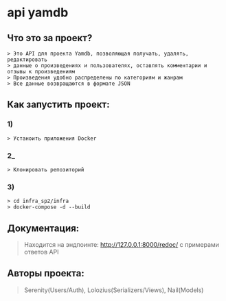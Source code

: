 # api yamdb

## Что это за проект?

```
> Это API для проекта Yamdb, позволяющая получать, удалять, редактировать
> данные о произведениях и пользователях, оставлять комментарии и отзывы к произведениям
> Произведения удобно распределены по категориям и жанрам
> Все данные возвращаются в формате JSON
```

## Как запустить проект:

### 1)
```
> Устаноить приложения Docker
```

### 2_
```
> Клонировать репозиторий
```

### 3)
```
> cd infra_sp2/infra
> docker-compose -d --build
```

## Документация:
> Находится на эндпоинте: http://127.0.0.1:8000/redoc/ с примерами ответов API

## Авторы проекта:
> Serenity(Users/Auth), Lolozius(Serializers/Views), Nail(Models)

